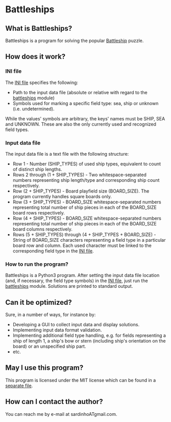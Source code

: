 # Battleships

## What is Battleships?

Battleships is a program for solving the popular [Battleship](https://en.wikipedia.org/wiki/Battleship_(puzzle)) puzzle.

## How does it work?

### INI file

The [INI file](Battleships.ini) specifies the following:

* Path to the input data file (absolute or relative with regard to the [battleships](battleships.py) module)
* Symbols used for marking a specific field type: sea, ship or unknown (i.e. undetermined).

While the values' symbols are arbitrary, the keys' names must be SHIP, SEA and UNKNOWN. These are also the only currently used and recognized field types.

### Input data file

The input data file is a text file with the following structure:

* Row 1 - Number (SHIP_TYPES) of used ship types, equivalent to count of distinct ship lengths.
* Rows 2 through (1 + SHIP_TYPES) - Two whitespace-separated numbers representing ship length/type and corresponding ship count respectively.
* Row (2 + SHIP_TYPES) - Board playfield size (BOARD_SIZE). The program currently handles square boards only.
* Row (3 + SHIP_TYPES) - BOARD_SIZE whitespace-separated numbers representing total number of ship pieces in each of the BOARD_SIZE board rows respectively.
* Row (4 + SHIP_TYPES) - BOARD_SIZE whitespace-separated numbers representing total number of ship pieces in each of the BOARD_SIZE board columns respectively.
* Rows (5 + SHIP_TYPES) through (4 + SHIP_TYPES + BOARD_SIZE) - String of BOARD_SIZE characters representing a field type in a particular board row and column. Each used character must be linked to the corresponding field type in the [INI file](Battleships.ini).

### How to run the program?

Battleships is a Python3 program. After setting the input data file location (and, if necessary, the field type symbols) in the [INI file](Battleships.ini), just run the [battleships](battleships.py) module. Solutions are printed to standard output.

## Can it be optimized?

Sure, in a number of ways, for instance by:

* Developing a GUI to collect input data and display solutions.
* Implementing input data format validation.
* Implementing additional field type handling, e.g. for fields representing a ship of length 1, a ship's bow or stern (including ship's orientation on the board) or an unspecified ship part.
* etc.

## May I use this program?

This program is licensed under the MIT license which can be found in a [separate file](LICENSE).

## How can I contact the author?

You can reach me by e-mail at sardinhoATgmail.com.
